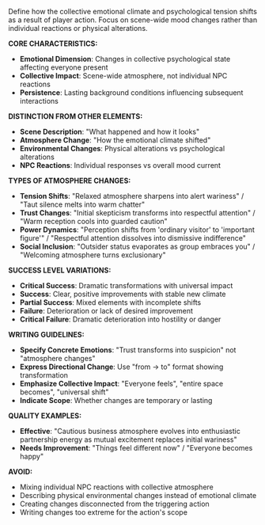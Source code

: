 Define how the collective emotional climate and psychological tension shifts as a result of player action. Focus on scene-wide mood changes rather than individual reactions or physical alterations.

**CORE CHARACTERISTICS:**
- **Emotional Dimension**: Changes in collective psychological state affecting everyone present
- **Collective Impact**: Scene-wide atmosphere, not individual NPC reactions
- **Persistence**: Lasting background conditions influencing subsequent interactions

**DISTINCTION FROM OTHER ELEMENTS:**
- **Scene Description**: "What happened and how it looks"
- **Atmosphere Change**: "How the emotional climate shifted"
- **Environmental Changes**: Physical alterations vs psychological alterations
- **NPC Reactions**: Individual responses vs overall mood current

**TYPES OF ATMOSPHERE CHANGES:**
- **Tension Shifts**: "Relaxed atmosphere sharpens into alert wariness" / "Taut silence melts into warm chatter"
- **Trust Changes**: "Initial skepticism transforms into respectful attention" / "Warm reception cools into guarded caution"
- **Power Dynamics**: "Perception shifts from 'ordinary visitor' to 'important figure'" / "Respectful attention dissolves into dismissive indifference"
- **Social Inclusion**: "Outsider status evaporates as group embraces you" / "Welcoming atmosphere turns exclusionary"

**SUCCESS LEVEL VARIATIONS:**
- **Critical Success**: Dramatic transformations with universal impact
- **Success**: Clear, positive improvements with stable new climate
- **Partial Success**: Mixed elements with incomplete shifts
- **Failure**: Deterioration or lack of desired improvement
- **Critical Failure**: Dramatic deterioration into hostility or danger

**WRITING GUIDELINES:**
- **Specify Concrete Emotions**: "Trust transforms into suspicion" not "atmosphere changes"
- **Express Directional Change**: Use "from → to" format showing transformation
- **Emphasize Collective Impact**: "Everyone feels", "entire space becomes", "universal shift"
- **Indicate Scope**: Whether changes are temporary or lasting

**QUALITY EXAMPLES:**
- **Effective**: "Cautious business atmosphere evolves into enthusiastic partnership energy as mutual excitement replaces initial wariness"
- **Needs Improvement**: "Things feel different now" / "Everyone becomes happy"

**AVOID:**
- Mixing individual NPC reactions with collective atmosphere
- Describing physical environmental changes instead of emotional climate
- Creating changes disconnected from the triggering action
- Writing changes too extreme for the action's scope